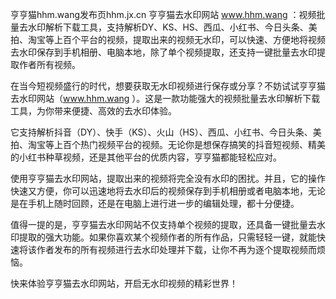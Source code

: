 亨亨猫hhm.wang发布页hhm.jx.cn
亨亨猫去水印网站 www.hhm.wang ：视频批量去水印解析下载工具，支持解析DY、KS、HS、西瓜、小红书、今日头条、美拍、淘宝等上百个平台的视频，提取出来的视频无水印，可以快速、方便地将视频去水印保存到手机相册、电脑本地，除了单个视频提取，还支持一键批量去水印提取作者所有视频。

在当今短视频盛行的时代，想要获取无水印视频进行保存或分享？不妨试试亨亨猫去水印网站（www.hhm.wang ）。这是一款功能强大的视频批量去水印解析下载工具，为你带来便捷、高效的去水印体验。

它支持解析抖音（DY）、快手（KS）、火山（HS）、西瓜、小红书、今日头条、美拍、淘宝等上百个热门视频平台的视频。无论你是想保存搞笑的抖音短视频、精美的小红书种草视频，还是其他平台的优质内容，亨亨猫都能轻松应对。

使用亨亨猫去水印网站，提取出来的视频将完全没有水印的困扰。并且，它的操作快速又方便，你可以迅速地将去水印后的视频保存到手机相册或者电脑本地，无论是在手机上随时回顾，还是在电脑上进行进一步的编辑处理，都十分便捷。

值得一提的是，亨亨猫去水印网站不仅支持单个视频的提取，还具备一键批量去水印提取的强大功能。如果你喜欢某个视频作者的所有作品，只需轻轻一键，就能快速将该作者发布的所有视频进行去水印处理并下载，让你不再为逐个提取视频而烦恼。

快来体验亨亨猫去水印网站，开启无水印视频的精彩世界！
